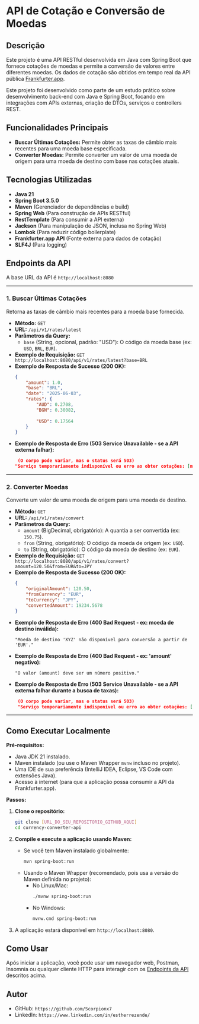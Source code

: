 # API de Cotação e Conversão de Moedas

## Descrição

Este projeto é uma API RESTful desenvolvida em Java com Spring Boot que fornece cotações de moedas e permite a conversão de valores entre diferentes moedas. Os dados de cotação são obtidos em tempo real da API pública [Frankfurter.app](https://www.frankfurter.app/).

Este projeto foi desenvolvido como parte de um estudo prático sobre desenvolvimento back-end com Java e Spring Boot, focando em integrações com APIs externas, criação de DTOs, serviços e controllers REST.

## Funcionalidades Principais

* **Buscar Últimas Cotações:** Permite obter as taxas de câmbio mais recentes para uma moeda base especificada.
* **Converter Moedas:** Permite converter um valor de uma moeda de origem para uma moeda de destino com base nas cotações atuais.

## Tecnologias Utilizadas

* **Java 21** 
* **Spring Boot 3.5.0** 
* **Maven** (Gerenciador de dependências e build)
* **Spring Web** (Para construção de APIs RESTful)
* **RestTemplate** (Para consumir a API externa)
* **Jackson** (Para manipulação de JSON, inclusa no Spring Web)
* **Lombok** (Para reduzir código boilerplate)
* **Frankfurter.app API** (Fonte externa para dados de cotação)
* **SLF4J** (Para logging)

## Endpoints da API

A base URL da API é `http://localhost:8080` 

---

### 1. Buscar Últimas Cotações

Retorna as taxas de câmbio mais recentes para a moeda base fornecida.

* **Método:** `GET`
* **URL:** `/api/v1/rates/latest`
* **Parâmetros da Query:**
    * `base` (String, opcional, padrão: "USD"): O código da moeda base (ex: `USD`, `BRL`, `EUR`).
* **Exemplo de Requisição:**
  `GET http://localhost:8080/api/v1/rates/latest?base=BRL`
* **Exemplo de Resposta de Sucesso (200 OK):**
    ```json
    {
        "amount": 1.0,
        "base": "BRL",
        "date": "2025-06-03", 
        "rates": {
            "AUD": 0.2708,
            "BGN": 0.30082,
            
            "USD": 0.17564 
        }
    }
    ```
* **Exemplo de Resposta de Erro (503 Service Unavailable - se a API externa falhar):**
    ```json
     (O corpo pode variar, mas o status será 503)
    "Serviço temporariamente indisponível ou erro ao obter cotações: [mensagem de erro]" 
    ```

---

### 2. Converter Moedas

Converte um valor de uma moeda de origem para uma moeda de destino.

* **Método:** `GET`
* **URL:** `/api/v1/rates/convert`
* **Parâmetros da Query:**
    * `amount` (BigDecimal, obrigatório): A quantia a ser convertida (ex: `150.75`).
    * `from` (String, obrigatório): O código da moeda de origem (ex: `USD`).
    * `to` (String, obrigatório): O código da moeda de destino (ex: `EUR`).
* **Exemplo de Requisição:**
  `GET http://localhost:8080/api/v1/rates/convert?amount=120.50&from=EUR&to=JPY`
* **Exemplo de Resposta de Sucesso (200 OK):**
    ```json
    {
        "originalAmount": 120.50,
        "fromCurrency": "EUR",
        "toCurrency": "JPY",
        "convertedAmount": 19234.5678 
    }
    ```
* **Exemplo de Resposta de Erro (400 Bad Request - ex: moeda de destino inválida):**
    ```
    "Moeda de destino 'XYZ' não disponível para conversão a partir de 'EUR'."
    ```
* **Exemplo de Resposta de Erro (400 Bad Request - ex: 'amount' negativo):**
    ```
    "O valor (amount) deve ser um número positivo."
    ```
* **Exemplo de Resposta de Erro (503 Service Unavailable - se a API externa falhar durante a busca de taxas):**
    ```json
     (O corpo pode variar, mas o status será 503)
     "Serviço temporariamente indisponível ou erro ao obter cotações: [mensagem de erro]"
    ```

---

## Como Executar Localmente

**Pré-requisitos:**
* Java JDK 21 instalado.
* Maven instalado (ou use o Maven Wrapper `mvnw` incluso no projeto).
* Uma IDE de sua preferência (IntelliJ IDEA, Eclipse, VS Code com extensões Java).
* Acesso à internet (para que a aplicação possa consumir a API da Frankfurter.app).

**Passos:**

1.  **Clone o repositório:**
    ```bash
    git clone [URL_DO_SEU_REPOSITORIO_GITHUB_AQUI]
    cd currency-converter-api 
    ```

2.  **Compile e execute a aplicação usando Maven:**
    * Se você tem Maven instalado globalmente:
        ```bash
        mvn spring-boot:run
        ```
    * Usando o Maven Wrapper (recomendado, pois usa a versão do Maven definida no projeto):
        * No Linux/Mac:
            ```bash
            ./mvnw spring-boot:run
            ```
        * No Windows:
            ```bash
            mvnw.cmd spring-boot:run
            ```

3.  A aplicação estará disponível em `http://localhost:8080`.

## Como Usar

Após iniciar a aplicação, você pode usar um navegador web, Postman, Insomnia ou qualquer cliente HTTP para interagir com os [Endpoints da API](#endpoints-da-api) descritos acima.

## Autor


* GitHub: `https://github.com/Scorpionx7`
* LinkedIn: `https://www.linkedin.com/in/estherrezende/`

